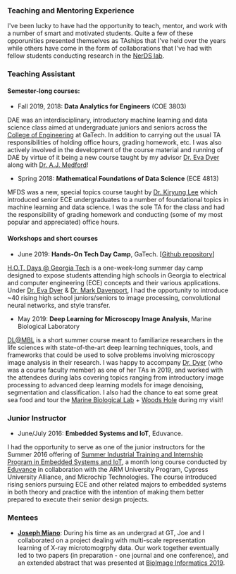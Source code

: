 ### Teaching and Mentoring Experience

I've been lucky to have had the opportunity to teach, mentor, and work with a number of smart and motivated students. Quite a few of these opporunities presented themselves as TAships that I've held over the years while others have come in the form of collaborations that I've had with fellow students conducting research in the <a href="http://dyerlab.gatech.edu/" target="_blank">NerDS lab</a>.

### Teaching Assistant
#### Semester-long courses:
- Fall 2019, 2018: __Data Analytics for Engineers__ (COE 3803)

DAE was an interdisciplinary, introductory machine learning and data science class aimed at undergraduate juniors and seniors across the <a href="https://coe.gatech.edu/" target="_blank">College of Engineering</a> at GaTech. In addition to carrying out the usual TA responsibilities of holding office hours, grading homework, etc. I was also actively involved in the development of the course material and running of DAE by virtue of it being a new course taught by my advisor <a href="https://bme.gatech.edu/bme/faculty/Eva-Dyer" target="_blank">Dr. Eva Dyer</a> along with <a href="http://chbe.gatech.edu/people/andrew-j-medford" target="_blank">Dr. A.J. Medford</a>!
- Spring 2018: __Mathematical Foundations of Data Science__ (ECE 4813)

MFDS was a new, special topics course taught by <a href="https://u.osu.edu/kiryung/" target="_blank">Dr. Kiryung Lee</a> which introduced senior ECE undergraduates to a number of foundational topics in machine learning and data science. I was the sole TA for the class and had the responsibility of grading homework and conducting (some of my most popular and appreciated) office hours.

#### Workshops and short courses
- June 2019: __Hands-On Tech Day Camp__, GaTech. [<a href="https://github.com/nerdslab/HandsOnTech" target="_blank">Github repository</a>]

<a href="https://www.ece.gatech.edu/outreach/hot-days#:~:text=The%20H.O.T.,graduates%20majoring%20in%20this%20field." target="blank">H.O.T. Days @ Georgia Tech</a> is a one-week-long summer day camp designed to expose students attending high schools in Georgia to electrical and computer engineering (ECE) concepts and their various applications. Under <a href="https://bme.gatech.edu/bme/faculty/Eva-Dyer" target="_blank"> Dr. Eva Dyer</a> & <a href="http://mdav.ece.gatech.edu/" target="_blank">Dr. Mark Davenport</a>, I had the opportunity to introduce ~40 rising high school juniors/seniors to image processing, convolutional neural networks, and style transfer.

- May 2019: __Deep Learning for Microscopy Image Analysis__, Marine Biological Laboratory

<a href="https://www.mbl.edu/education/courses/deep-learning-for-microscopy-image-analysis/" target="_blank">DL@MBL</a> is a short summer course meant to familiarize researchers in the life sciences with state-of-the-art deep learning techniques, tools, and frameworks that could be used to solve problems involving microscopy image analysis in their research. I was happy to accompany <a href="https://bme.gatech.edu/bme/faculty/Eva-Dyer" target="_blank">Dr. Dyer</a> (who was a course faculty member) as one of her TAs in 2019, and worked with the attendees during labs covering topics ranging from introductory image processing to advanced deep learning models for image denoising, segmentation and classification. I also had the chance to eat some great sea food and tour the <a href="https://www.mbl.edu/" target="_blank">Marine Biological Lab</a> + <a href="https://en.wikipedia.org/wiki/Woods_Hole,_Massachusetts" target="_blank">Woods Hole</a> during my visit!

### Junior Instructor
- June/July 2016: __Embedded Systems and IoT__, Eduvance.

I had the opportunity to serve as one of the junior instructors for the Summer 2016 offering of <a href="https://www.eduvance.in/mbed/" target="_blank">Summer Industrial Training and Internship Program in Embedded Systems and IoT</a>, a month long course conducted by <a href="https://www.eduvance.in/" target="_blank">Eduvance</a> in collaboration with the ARM University Program, Cypress University Alliance, and Microchip Technologies. The course introduced rising seniors pursuing ECE and other related majors to embedded systems in both theory and practice with the intention of making them better prepared to execute their senior design projects.

### Mentees
- **<a href="https://www.linkedin.com/in/joseph-miano-a5b91785/" target="_blank">Joseph Miano</a>**: During his time as an undergrad at GT, Joe and I collaborated on a project dealing with multi-scale representation learning of X-ray microtomogrphy data. Our work together eventually led to two papers (in preparation - one journal and one conference), and an extended abstract that was presented at <a href="https://alleninstitute.org/events-training/bioimage-informatics-2019/" target="_blank">BioImage Informatics 2019</a>.
